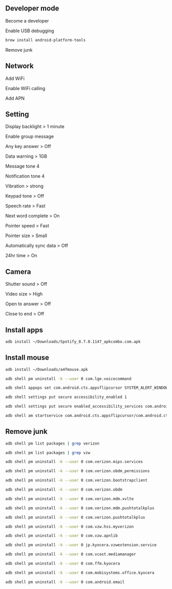 ## Developer mode

Become a developer

Enable USB debugging

```sh
brew install android-platform-tools
```

Remove junk

## Network

Add WiFi

Enable WiFi calling

Add APN

## Setting

Display backlight > 1 minute

Enable group message

Any key answer > Off

Data warning > 1GB

Message tone 4

Notification tone 4

Vibration > strong

Keypad tone > Off

Speech rate > Fast

Next word complete > On

Pointer speed > Fast

Pointer size > Small

Automatically sync data > Off

24hr time > On

## Camera

Shutter sound > Off

Video size > High

Open to answer > Off

Close to end > Off

## Install apps

```sh
adb install ~/Downloads/Spotify_8.7.0.1147_apkcombo.com.apk
```

## Install mouse

```sh
adb install ~/Downloads/a4fmouse.apk
```

```sh
adb shell pm uninstall -k --user 0 com.lge.voicecommand

adb shell appops set com.android.cts.appsflipcursor SYSTEM_ALERT_WINDOW allow

adb shell settings put secure accessibility_enabled 1

adb shell settings put secure enabled_accessibility_services com.android.cts.appsflipcursor/com.android.cts.appsflipcursor.services.MouseEventService

adb shell am startservice com.android.cts.appsflipcursor/com.android.cts.appsflipcursor.services.MouseEventService
```

## Remove junk

```sh
adb shell pm list packages | grep verizon

adb shell pm list packages | grep vzw

adb shell pm uninstall -k --user 0 com.verizon.mips.services

adb shell pm uninstall -k --user 0 com.verizon.obdm_permissions

adb shell pm uninstall -k --user 0 com.verizon.bootstrapclient

adb shell pm uninstall -k --user 0 com.verizon.obdm

adb shell pm uninstall -k --user 0 com.verizon.mdm.xvlte

adb shell pm uninstall -k --user 0 com.verizon.mdm.pushtotalkplus

adb shell pm uninstall -k --user 0 com.verizon.pushtotalkplus

adb shell pm uninstall -k --user 0 com.vzw.hss.myverizon

adb shell pm uninstall -k --user 0 com.vzw.apnlib

adb shell pm uninstall -k --user 0 jp.kyocera.vzwextension.service

adb shell pm uninstall -k --user 0 com.vcast.mediamanager

adb shell pm uninstall -k --user 0 com.ffm.kyocera

adb shell pm uninstall -k --user 0 com.mobisystems.office.kyocera

adb shell pm uninstall -k --user 0 com.android.email
```
